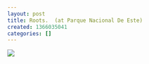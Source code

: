 ```yaml
---
layout: post
title: Roots.  (at Parque Nacional De Este)
created: 1366035041
categories: []
---
```

<img src="http://25.media.tumblr.com/4cb65d01c945552c35cd673806386527/tumblr_mlavdujon91rsr8w3o1_500.jpg"/><br/><br/>
